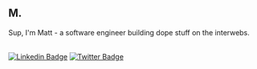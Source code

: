 <div align="left">
 <h2>
  M.
 </h2>
  
 Sup, I'm Matt - a software engineer building dope stuff on the interwebs.<br/> <br/>

[![Linkedin Badge](https://img.shields.io/badge/-MatthewJoseph-blue?style=flat-square&logo=Linkedin&logoColor=white&link=https://www.linkedin.com/in/matthew-joseph-1456a21a7/)](https://www.linkedin.com/in/matthew-joseph-1456a21a7/)
[![Twitter Badge](https://img.shields.io/badge/-@theurbandev-0B3C49?style=flat-square&labelColor=0B3C49&logo=Twitter&link=https://twitter.com/theurbandev)](https://twitter.com/theurbandev)
 
</div>
